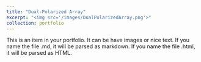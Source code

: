 ```yaml
---
title: "Dual-Polarized Array"
excerpt: "<img src='/images/DualPolarizedArray.png'>"
collection: portfolio
---
```


This is an item in your portfolio. It can be have images or nice text. If you name the file .md, it will be parsed as markdown. If you name the file .html, it will be parsed as HTML. 

